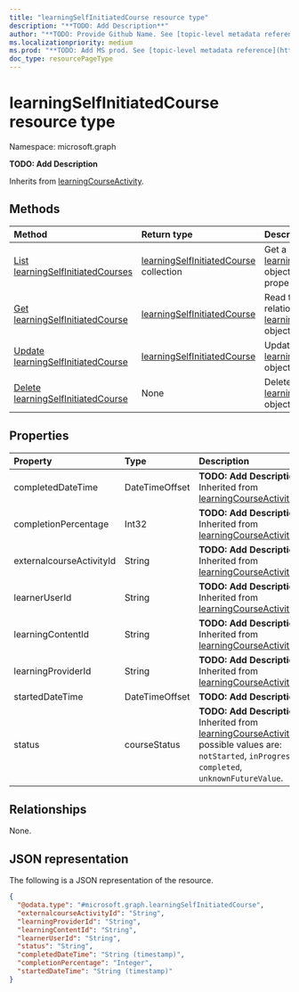 ```yaml
---
title: "learningSelfInitiatedCourse resource type"
description: "**TODO: Add Description**"
author: "**TODO: Provide Github Name. See [topic-level metadata reference](https://aka.ms/msgo?pagePath=Document-APIs/Guidelines/Metadata)**"
ms.localizationpriority: medium
ms.prod: "**TODO: Add MS prod. See [topic-level metadata reference](https://aka.ms/msgo?pagePath=Document-APIs/Guidelines/Metadata)**"
doc_type: resourcePageType
---
```


# learningSelfInitiatedCourse resource type

Namespace: microsoft.graph



**TODO: Add Description**


Inherits from [learningCourseActivity](../resources/learningcourseactivity.md).

## Methods
|Method|Return type|Description|
|:---|:---|:---|
|[List learningSelfInitiatedCourses](../api/learningselfinitiatedcourse-list.md)|[learningSelfInitiatedCourse](../resources/learningselfinitiatedcourse.md) collection|Get a list of the [learningSelfInitiatedCourse](../resources/learningselfinitiatedcourse.md) objects and their properties.|
|[Get learningSelfInitiatedCourse](../api/learningselfinitiatedcourse-get.md)|[learningSelfInitiatedCourse](../resources/learningselfinitiatedcourse.md)|Read the properties and relationships of a [learningSelfInitiatedCourse](../resources/learningselfinitiatedcourse.md) object.|
|[Update learningSelfInitiatedCourse](../api/learningselfinitiatedcourse-update.md)|[learningSelfInitiatedCourse](../resources/learningselfinitiatedcourse.md)|Update the properties of a [learningSelfInitiatedCourse](../resources/learningselfinitiatedcourse.md) object.|
|[Delete learningSelfInitiatedCourse](../api/learningselfinitiatedcourse-delete.md)|None|Delete a [learningSelfInitiatedCourse](../resources/learningselfinitiatedcourse.md) object.|

## Properties
|Property|Type|Description|
|:---|:---|:---|
|completedDateTime|DateTimeOffset|**TODO: Add Description** Inherited from [learningCourseActivity](../resources/learningcourseactivity.md).|
|completionPercentage|Int32|**TODO: Add Description** Inherited from [learningCourseActivity](../resources/learningcourseactivity.md).|
|externalcourseActivityId|String|**TODO: Add Description** Inherited from [learningCourseActivity](../resources/learningcourseactivity.md).|
|learnerUserId|String|**TODO: Add Description** Inherited from [learningCourseActivity](../resources/learningcourseactivity.md).|
|learningContentId|String|**TODO: Add Description** Inherited from [learningCourseActivity](../resources/learningcourseactivity.md).|
|learningProviderId|String|**TODO: Add Description** Inherited from [learningCourseActivity](../resources/learningcourseactivity.md).|
|startedDateTime|DateTimeOffset|**TODO: Add Description**|
|status|courseStatus|**TODO: Add Description** Inherited from [learningCourseActivity](../resources/learningcourseactivity.md).The possible values are: `notStarted`, `inProgress`, `completed`, `unknownFutureValue`.|

## Relationships
None.

## JSON representation
The following is a JSON representation of the resource.
<!-- {
  "blockType": "resource",
  "keyProperty": "id",
  "@odata.type": "microsoft.graph.learningSelfInitiatedCourse",
  "baseType": "microsoft.vivaLearning.learningCourseActivity",
  "openType": false
}
-->
``` json
{
  "@odata.type": "#microsoft.graph.learningSelfInitiatedCourse",
  "externalcourseActivityId": "String",
  "learningProviderId": "String",
  "learningContentId": "String",
  "learnerUserId": "String",
  "status": "String",
  "completedDateTime": "String (timestamp)",
  "completionPercentage": "Integer",
  "startedDateTime": "String (timestamp)"
}
```

